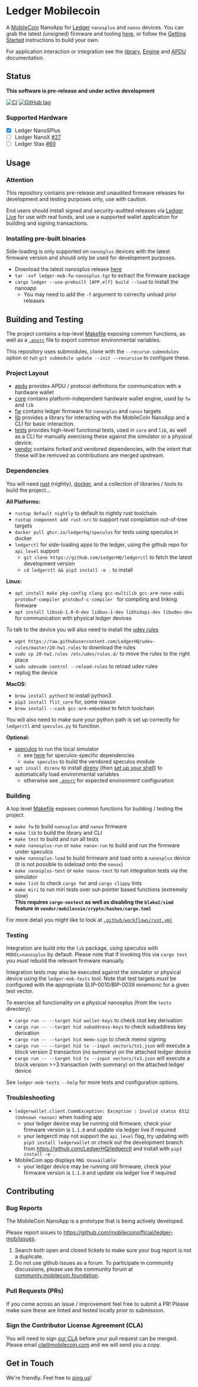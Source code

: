 # Ledger Mobilecoin

A [MobileCoin][1] NanoApp for [Ledger][2] `nanosplus` and `nanox` devices.
You can grab the latest (unsigned) firmware and tooling [here](https://github.com/mobilecoinofficial/ledger-mob/releases), or follow the [Getting Started](#Getting-Started) instructions to build your own.

For application interaction or integration see the [library](https://mobilecoinofficial.github.io/ledger-mob/ledger_mob/index.html), [Engine](https://mobilecoinofficial.github.io/ledger-mob/ledger_mob_core/index.html) and [APDU](https://mobilecoinofficial.github.io/ledger-mob/ledger_mob_apdu/index.html) documentation.

## Status

**This software is pre-release and under active development**

[![CI](https://github.com/mobilecoinofficial/ledger-mob/actions/workflows/rust.yml/badge.svg)](https://github.com/mobilecoinofficial/ledger-mob/actions/workflows/rust.yml)
[![GitHub tag](https://img.shields.io/github/tag/mobilecoinofficial/ledger-mob.svg)](https://github.com/mobilecoinofficial/ledger-mob)

### Supported Hardware

- [x] Ledger NanoSPlus
- [ ] Ledger NanoX [#27](https://github.com/mobilecoinofficial/ledger-mob/issues/27)
- [ ] Ledger Stax [#60](https://github.com/mobilecoinofficial/ledger-mob/issues/60)

## Usage

### Attention

This repository contains pre-release and unaudited firmware releases for development and testing purposes only, use with caution.

End users should install signed and security-audited releases via [Ledger Live](https://www.ledger.com/ledger-live) for use with real funds, and use a supported wallet application for building and signing transactions.


### Installing pre-built binaries

Side-loading is only supported on `nanosplus` devices with the latest firmware version and should only be used for development purposes.

- Download the latest nanosplus release [here](https://github.com/mobilecoinofficial/ledger-mob/releases/latest/download/ledger-mob-fw-nanosplus.tgz)
- `tar -xvf ledger-mob-fw-nanosplus.tgz` to extract the firmware package
- `cargo ledger --use-prebuilt [APP.elf] build --load` to install the nanoapp
  - You may need to add the `-f` argument to correctly unload prior releases


## Building and Testing

The project contains a top-level [Makefile](Makefile) exposing common functions, as well as a [`.envrc`](.envrc) file to export common environmental variables.

This repository uses submodules, clone with the `--recurse-submodules` option or run `git submodule update --init --recursive` to configure these.

### Project Layout

- [apdu](./apdu) provides APDU / protocol definitions for communication with a hardware wallet
- [core](./core) contains platform-independent hardware wallet engine, used by `fw` and `lib`
- [fw](./fw) contains ledger firmware for `nanosplus` and `nanox` targets
- [lib](./lib) provides a library for interacting with the MobileCoin NanoApp and a CLI for basic interaction.
- [tests](./tests) provides high-level functional tests, used in `core` and `lib`, as well as a CLI for manually exercising these against the simulator or a physical device.
- [vendor](./vendor) contains forked and vendored dependencies, with the intent that these will be removed as contributions are merged upstream.


### Dependencies

You will need [rust](https://rustup.rs/) (nightly), [docker](https://docs.docker.com/get-docker/), and a collection of libraries / tools to build the project...

**All Platforms:**
- `rustup default nightly` to default to nightly rust toolchain
- `rustup component add rust-src` to support rust compilation out-of-tree targets
- `docker pull ghcr.io/ledgerhq/speculos` for tests using speculos in docker
- `ledgerctl` for side-loading apps to the ledger, using the github repo for `api_level` support
  - `git clone https://github.com/LedgerHQ/ledgerctl` to fetch the latest development version
  - `cd ledgerctl && pip3 install -e .` to install


**Linux:**
- `apt install make pkg-config clang gcc-multilib gcc-arm-none-eabi protobuf-compiler protobuf-c-compiler ` for compiling and linking firmware
- `apt install libusb-1.0-0-dev lidbus-1-dev libhidapi-dev libudev-dev` for communication with physical ledger devices

To talk to the device you will also need to install the [udev rules](https://github.com/LedgerHQ/udev-rules)
- `wget https://raw.githubusercontent.com/LedgerHQ/udev-rules/master/20-hw1.rules` to download the rules
- `sudo cp 20-hw1.rules /etc/udev/rules.d/` to move the rules to the right place
- `sudo udevadm control --reload-rules` to reload udev rules
- replug the device

**MacOS:**
- `brew install python3` to install python3
- `pip3 install flit_core` for, some reason
- `brew install --cask gcc-arm-embedded` to fetch toolchain

You will also need to make sure your python path is set up correctly for `ledgerctl` and `speculos.py` to function.

**Optional:**
- [speculos](https://speculos.ledger.com/) to run the local simulator
  - see [here](https://speculos.ledger.com/installation/build.html) for speculos-specific dependencies
  - `make speculos` to build the vendored speculos module
- `apt insall direnv` to install [direnv](https://direnv.net/) (then [set up your shell](https://direnv.net/docs/hook.html)) to automatically load environmental variables
  - otherwise see [`.envrc`](.envrc) for expected environment configuration

### Building

A top level [Makefile](Makefile) exposes common functions for building / testing the project.

- `make fw` to build `nanosplus` and `nanox` firmware
- `make lib` to build the library and CLI
- `make test` to build and run all tests
- `make nanosplus-run` or `make nanox-run` to build and run the firmware under speculos
- `make nanosplus-load` to build firmware and load onto a `nanosplus` device (it is not possible to sideload onto the `nanox`)
- `make nanosplus-test` or `make nanox-test` to run integration tests via the simulator
- `make lint` to check `cargo fmt` and `cargo clippy` lints
- `make miri` to run miri tests over out-pointer based functions (extremely slow)  
  **This requires `cargo-nextest` as well as disabling the `blake2/simd` feature in `vendor/mobilecoin/crypto/hashes/cargo.toml`**

For more detail you might like to look at [`.github/workflows/rust.yml`](.github/workflows/rust.yml)


### Testing

Integration are build into the `lib` package, using speculos with `MODEL=nanosplus` by default.
Please note that if invoking this via `cargo test` you _must_ rebuild the relevant firmware manually.

Integration tests may also be executed against the simulator or physical device using the `ledger-mob-tests` tool.
Note that test targets _must_ be configured with the appropriate SLIP-0010/BIP-0039 mnemonic for a given test vector.

To exercise all functionality on a physical nanosplus (from the `tests` directory):

- `cargo run -- --target hid wallet-keys` to check root key derivation
- `cargo run -- --target hid subaddress-keys` to check subaddress key derivation
- `cargo run -- --target hid memo-sign` to check memo signing
- `cargo run -- --target hid tx --input vectors/tx1.json` will execute a block version 2 transaction (no summary) on the attached ledger device
- `cargo run -- --target hid tx --input vectors/tx3.json` will execute a block version >=3 transaction (with summary) on the attached ledger device

See `ledger-mob-tests --help` for more tests and configuration options.

### Troubleshooting

- `ledgerwallet.client.CommException: Exception : Invalid status 6512 (Unknown reason)` when loading app
  - your ledger device may be running old firmware, check your firmware version is `1.1.0` and update via ledger live if required
  - your ledgerctl may not support the `api_level` flag, try updating with `pip3 install ledgerwallet` or check out the development branch from https://github.com/LedgerHQ/ledgerctl and install with `pip3 install -e .`
- MobileCoin app displays `RNG Unavailable`
  - your ledger device may be running old firmware, check your firmware version is `1.1.0` and update via ledger live if required

## Contributing

### Bug Reports

The MobileCoin NanoApp is a prototype that is being actively developed.

Please report issues to https://github.com/mobilecoinofficial/ledger-mob/issues.

1. Search both open and closed tickets to make sure your bug report is not a duplicate.
1. Do not use github issues as a forum. To participate in community discussions, please use the community forum
   at [community.mobilecoin.foundation](https://community.mobilecoin.foundation).

### Pull Requests (PRs)

If you come across an issue / improvement feel free to submit a PR! Please make sure these are linted and tested locally prior to submission.
### Sign the Contributor License Agreement (CLA)

You will need to sign [our CLA](./CLA.md) before your pull request can be merged. Please
email [cla@mobilecoin.com](mailto:cla@mobilecoin.com) and we will send you a copy.


## Get in Touch

We're friendly. Feel free to [ping us](mailto:ledger-mob@mobilecoin.com)!


[1]: https://mobilecoin.com/
[2]: https://www.ledger.com/
[3]: https://direnv.net/
[4]: https://speculos.ledger.com/

